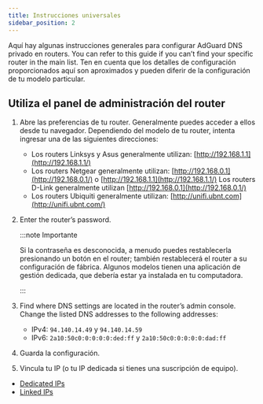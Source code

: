 ```yaml
---
title: Instrucciones universales
sidebar_position: 2
---
```


Aquí hay algunas instrucciones generales para configurar AdGuard DNS privado en routers. You can refer to this guide if you can’t find your specific router in the main list. Ten en cuenta que los detalles de configuración proporcionados aquí son aproximados y pueden diferir de la configuración de tu modelo particular.

## Utiliza el panel de administración del router

1. Abre las preferencias de tu router. Generalmente puedes acceder a ellos desde tu navegador. Dependiendo del modelo de tu router, intenta ingresar una de las siguientes direcciones:
    - Los routers Linksys y Asus generalmente utilizan: [http://192.168.1.1](http://192.168.1.1/)
    - Los routers Netgear generalmente utilizan: [http://192.168.0.1](http://192.168.0.1/) o [http://192.168.1.1](http://192.168.1.1/) Los routers D-Link generalmente utilizan [http://192.168.0.1](http://192.168.0.1/)
    - Los routers Ubiquiti generalmente utilizan: [http://unifi.ubnt.com](http://unifi.ubnt.com/)

2. Enter the router’s password.

    :::note Importante

    Si la contraseña es desconocida, a menudo puedes restablecerla presionando un botón en el router; también restablecerá el router a su configuración de fábrica. Algunos modelos tienen una aplicación de gestión dedicada, que debería estar ya instalada en tu computadora.

    :::

3. Find where DNS settings are located in the router’s admin console. Change the listed DNS addresses to the following addresses:
    - IPv4: `94.140.14.49` y `94.140.14.59`
    - IPv6: `2a10:50c0:0:0:0:0:ded:ff` y `2a10:50c0:0:0:0:0:dad:ff`

4. Guarda la configuración.

5. Vincula tu IP (o tu IP dedicada si tienes una suscripción de equipo).

- [Dedicated IPs](/private-dns/connect-devices/other-options/dedicated-ip.md)
- [Linked IPs](/private-dns/connect-devices/other-options/linked-ip.md)

